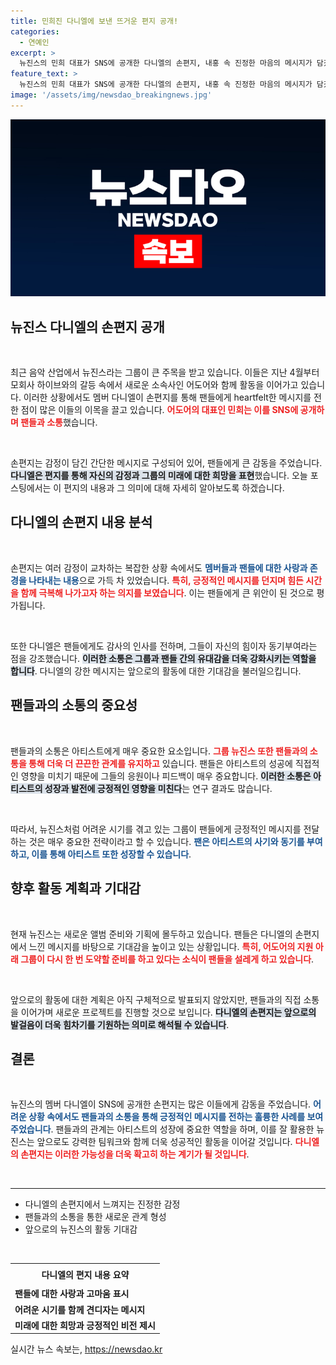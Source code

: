 ```yaml
---
title: 민희진 다니엘에 보낸 뜨거운 편지 공개!
categories:
  - 연예인
excerpt: >
  뉴진스의 민희 대표가 SNS에 공개한 다니엘의 손편지, 내홍 속 진정한 마음의 메시지가 담겼습니다. 이 특별한 소식을 지금 확인해보세요!
feature_text: >
  뉴진스의 민희 대표가 SNS에 공개한 다니엘의 손편지, 내홍 속 진정한 마음의 메시지가 담겼습니다. 이 특별한 소식을 지금 확인해보세요!
image: '/assets/img/newsdao_breakingnews.jpg'
---
```


<p><img src="/assets/img/newsdao_breakingnews.jpg" alt="ranknews 속보" /></p>

<h2 data-ke-size="size26">뉴진스 다니엘의 손편지 공개</h2>

<p data-ke-size="size16">&nbsp;</p>

<p>최근 음악 산업에서 뉴진스라는 그룹이 큰 주목을 받고 있습니다. 이들은 지난 4월부터 모회사 하이브와의 갈등 속에서 새로운 소속사인 어도어와 함께 활동을 이어가고 있습니다. 이러한 상황에서도 멤버 다니엘이 손편지를 통해 팬들에게 heartfelt한 메시지를 전한 점이 많은 이들의 이목을 끌고 있습니다. <b><span style="color: #ee2323;">어도어의 대표인 민희는 이를 SNS에 공개하며 팬들과 소통</span></b>했습니다.</p>

<p data-ke-size="size16">&nbsp;</p>

<p>손편지는 감정이 담긴 간단한 메시지로 구성되어 있어, 팬들에게 큰 감동을 주었습니다. <b><span style="background-color: #21538527;">다니엘은 편지를 통해 자신의 감정과 그룹의 미래에 대한 희망을 표현</span></b>했습니다. 오늘 포스팅에서는 이 편지의 내용과 그 의미에 대해 자세히 알아보도록 하겠습니다.</p>

<h2 data-ke-size="size26">다니엘의 손편지 내용 분석</h2>

<p data-ke-size="size16">&nbsp;</p>

<p>손편지는 여러 감정이 교차하는 복잡한 상황 속에서도 <b><span style="color: #1a5490;">멤버들과 팬들에 대한 사랑과 존경을 나타내는 내용</span></b>으로 가득 차 있었습니다. <b><span style="color: #ee2323;">특히, 긍정적인 메시지를 던지며 힘든 시간을 함께 극복해 나가고자 하는 의지를 보였습니다</span></b>. 이는 팬들에게 큰 위안이 된 것으로 평가됩니다.</p>

<p data-ke-size="size16">&nbsp;</p>

<p>또한 다니엘은 팬들에게도 감사의 인사를 전하며, 그들이 자신의 힘이자 동기부여라는 점을 강조했습니다. <b><span style="background-color: #21538527;">이러한 소통은 그룹과 팬들 간의 유대감을 더욱 강화시키는 역할을 합니다</span></b>. 다니엘의 강한 메시지는 앞으로의 활동에 대한 기대감을 불러일으킵니다.</p>

<h2 data-ke-size="size26">팬들과의 소통의 중요성</h2>

<p data-ke-size="size16">&nbsp;</p>

<p>팬들과의 소통은 아티스트에게 매우 중요한 요소입니다. <b><span style="color: #ee2323;">그룹 뉴진스 또한 팬들과의 소통을 통해 더욱 더 끈끈한 관계를 유지하고</span></b> 있습니다. 팬들은 아티스트의 성공에 직접적인 영향을 미치기 때문에 그들의 응원이나 피드백이 매우 중요합니다. <b><span style="background-color: #21538527;">이러한 소통은 아티스트의 성장과 발전에 긍정적인 영향을 미친다</span></b>는 연구 결과도 많습니다.</p>

<p data-ke-size="size16">&nbsp;</p>

<p>따라서, 뉴진스처럼 어려운 시기를 겪고 있는 그룹이 팬들에게 긍정적인 메시지를 전달하는 것은 매우 중요한 전략이라고 할 수 있습니다. <b><span style="color: #1a5490;">팬은 아티스트의 사기와 동기를 부여하고, 이를 통해 아티스트 또한 성장할 수 있습니다</span></b>.</p>

<h2 data-ke-size="size26">향후 활동 계획과 기대감</h2>

<p data-ke-size="size16">&nbsp;</p>

<p>현재 뉴진스는 새로운 앨범 준비와 기획에 몰두하고 있습니다. 팬들은 다니엘의 손편지에서 느낀 메시지를 바탕으로 기대감을 높이고 있는 상황입니다. <b><span style="color: #ee2323;">특히, 어도어의 지원 아래 그룹이 다시 한 번 도약할 준비를 하고 있다는 소식이 팬들을 설레게 하고 있습니다</span></b>.</p>

<p data-ke-size="size16">&nbsp;</p>

<p>앞으로의 활동에 대한 계획은 아직 구체적으로 발표되지 않았지만, 팬들과의 직접 소통을 이어가며 새로운 프로젝트를 진행할 것으로 보입니다. <b><span style="background-color: #21538527;">다니엘의 손편지는 앞으로의 발걸음이 더욱 힘차기를 기원하는 의미로 해석될 수 있습니다</span></b>.</p>

<h2 data-ke-size="size26">결론</h2>

<p data-ke-size="size16">&nbsp;</p>

<p>뉴진스의 멤버 다니엘이 SNS에 공개한 손편지는 많은 이들에게 감동을 주었습니다. <b><span style="color: #1a5490;">어려운 상황 속에서도 팬들과의 소통을 통해 긍정적인 메시지를 전하는 훌륭한 사례를 보여주었습니다</span></b>. 팬들과의 관계는 아티스트의 성장에 중요한 역할을 하며, 이를 잘 활용한 뉴진스는 앞으로도 강력한 팀워크와 함께 더욱 성공적인 활동을 이어갈 것입니다. <b><span style="color: #ee2323;">다니엘의 손편지는 이러한 가능성을 더욱 확고히 하는 계기가 될 것입니다</span></b>.</p>

<p data-ke-size="size16">&nbsp;</p>

<hr>

<ul>
  <li>다니엘의 손편지에서 느껴지는 진정한 감정</li>
  <li>팬들과의 소통을 통한 새로운 관계 형성</li>
  <li>앞으로의 뉴진스의 활동 기대감</li>
</ul>

<p data-ke-size="size16">&nbsp;</p>

<table style="width: 100%; border-collapse: collapse;">
  <tbody>
    <tr>
      <td style="text-align: center; height: 30px;"><b>다니엘의 편지 내용 요약</b></td>
    </tr>
    <tr>
      <td><b>팬들에 대한 사랑과 고마움 표시</b></td>
    </tr>
    <tr>
      <td><b>어려운 시기를 함께 견디자는 메시지</b></td>
    </tr>
    <tr>
      <td><b>미래에 대한 희망과 긍정적인 비전 제시</b></td>
    </tr>
  </tbody>
</table>
실시간 뉴스 속보는, <a href="https://newsdao.kr" rel="dofollow">https://newsdao.kr</a>


